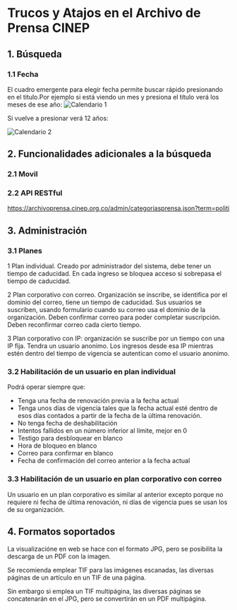 # Trucos y Atajos en el Archivo de Prensa CINEP

## 1. Búsqueda

### 1.1 Fecha

El cuadro emergente para elegir fecha permite buscar rápido presionando en el titulo.Por ejemplo si está viendo un mes y presiona el título verá los meses de ese año:
![Calendario 1](http://s6.postimg.org/uefdm148x/cal2.png)

Si vuelve a presionar verá 12 años:

![Calendario 2](http://s6.postimg.org/w8s83rr9d/cal3.png)


## 2. Funcionalidades adicionales a la búsqueda

### 2.1 Movil

### 2.2 API RESTful

https://archivoprensa.cinep.org.co/admin/categoriasprensa.json?term=politi


## 3. Administración

### 3.1 Planes
1 Plan individual. Creado por administrador del sistema, debe tener un tiempo de caducidad. En cada ingreso se bloquea acceso si sobrepasa el tiempo de caducidad. 

2 Plan corporativo con correo. Organización se inscribe, se identifica por el dominio del correo, tiene un tiempo de caducidad. Sus usuarios se suscriben, usando formulario cuando su correo usa el dominio de la organización. Deben confirmar correo para poder completar suscripción. Deben reconfirmar correo cada cierto tiempo. 

3 Plan corporativo con IP: organización se suscribe por un tiempo con una IP fija. Tendra un usuario anonimo. Los ingresos desde esa IP mientras estén dentro del tiempo de vigencia se autentican como el usuario anonimo.


### 3.2 Habilitación de un usuario en plan individual

Podrá operar siempre que:

- Tenga una fecha de renovación previa a la fecha actual
- Tenga unos días de vigencia tales que la fecha actual esté dentro de esos días contados a partir de la fecha de la última renovación.
- No tenga fecha de deshabilitación
- Intentos fallidos en un número inferior al límite, mejor en 0
- Testigo para desbloquear en blanco
- Hora de bloqueo en blanco
- Correo para confirmar en blanco
- Fecha de confirmación del correo anterior a la fecha actual

### 3.3 Habilitación de un usuario en plan corporativo con correo

Un usuario en un plan corporativo es similar al anterior excepto porque no requiere ni fecha de última renovación, ni días de vigencia pues se usan los de su organización.


## 4. Formatos soportados

La visualizacióne en web se hace con el formato JPG, pero se posibilita la descarga de un PDF con la imagen.

Se recomienda emplear TIF para las imágenes escanadas, las diversas páginas de un artículo en un TIF de una página.

Sin embargo si emplea un TIF multipágina, las diversas páginas se concatenarán en el JPG, pero se convertirán en un PDF multipágina.


